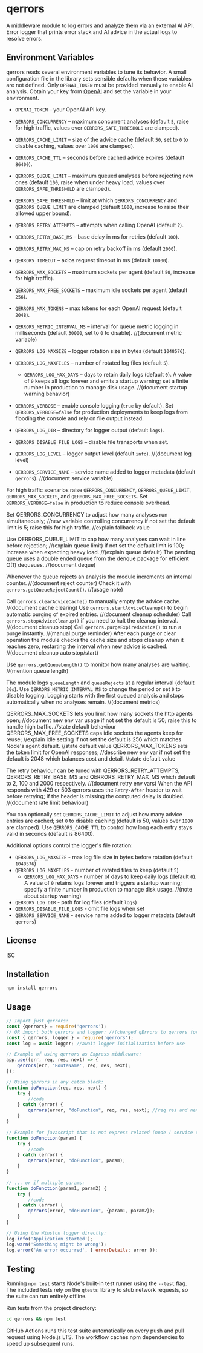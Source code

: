 # qerrors

A middleware module to log errors and analyze them via an external AI API. 
Error logger that prints error stack and AI advice in the actual logs
to resolve errors.

## Environment Variables


qerrors reads several environment variables to tune its behavior. A small configuration file in the library sets sensible defaults when these variables are not defined. Only `OPENAI_TOKEN` must be provided manually to enable AI analysis. Obtain your key from [OpenAI](https://openai.com) and set the variable in your environment.

* `OPENAI_TOKEN` &ndash; your OpenAI API key.
* `QERRORS_CONCURRENCY` &ndash; maximum concurrent analyses (default `5`, raise for high traffic, values over `QERRORS_SAFE_THRESHOLD` are clamped).

* `QERRORS_CACHE_LIMIT` &ndash; size of the advice cache (default `50`, set to `0` to disable caching, values over `1000` are clamped).
* `QERRORS_CACHE_TTL` &ndash; seconds before cached advice expires (default `86400`).
* `QERRORS_QUEUE_LIMIT` &ndash; maximum queued analyses before rejecting new ones (default `100`, raise when under heavy load, values over `QERRORS_SAFE_THRESHOLD` are clamped).
* `QERRORS_SAFE_THRESHOLD` &ndash; limit at which `QERRORS_CONCURRENCY` and `QERRORS_QUEUE_LIMIT` are clamped (default `1000`, increase to raise their allowed upper bound).


* `QERRORS_RETRY_ATTEMPTS` &ndash; attempts when calling OpenAI (default `2`).
* `QERRORS_RETRY_BASE_MS` &ndash; base delay in ms for retries (default `100`).
* `QERRORS_RETRY_MAX_MS` &ndash; cap on retry backoff in ms (default `2000`).
* `QERRORS_TIMEOUT` &ndash; axios request timeout in ms (default `10000`).
* `QERRORS_MAX_SOCKETS` &ndash; maximum sockets per agent (default `50`, increase for high traffic).
* `QERRORS_MAX_FREE_SOCKETS` &ndash; maximum idle sockets per agent (default `256`).

* `QERRORS_MAX_TOKENS` &ndash; max tokens for each OpenAI request (default `2048`).

* `QERRORS_METRIC_INTERVAL_MS` &ndash; interval for queue metric logging in milliseconds (default `30000`, set to `0` to disable). //(document metric variable)


* `QERRORS_LOG_MAXSIZE` &ndash; logger rotation size in bytes (default `1048576`).
* `QERRORS_LOG_MAXFILES` &ndash; number of rotated log files (default `5`).
  * `QERRORS_LOG_MAX_DAYS` &ndash; days to retain daily logs (default `0`). A value of `0` keeps all logs forever and emits a startup warning; set a finite number in production to manage disk usage. //(document startup warning behavior)
* `QERRORS_VERBOSE` &ndash; enable console logging (`true` by default). Set `QERRORS_VERBOSE=false` for production deployments to keep logs from flooding the console and rely on file output instead.
* `QERRORS_LOG_DIR` &ndash; directory for logger output (default `logs`).
* `QERRORS_DISABLE_FILE_LOGS` &ndash; disable file transports when set.
* `QERRORS_LOG_LEVEL` &ndash; logger output level (default `info`). //(document log level)
* `QERRORS_SERVICE_NAME` &ndash; service name added to logger metadata (default `qerrors`). //(document service variable)

For high traffic scenarios raise `QERRORS_CONCURRENCY`, `QERRORS_QUEUE_LIMIT`, `QERRORS_MAX_SOCKETS`, and `QERRORS_MAX_FREE_SOCKETS`. Set `QERRORS_VERBOSE=false` in production to reduce console overhead.


Set QERRORS_CONCURRENCY to adjust how many analyses run simultaneously; //new variable controlling concurrency
if not set the default limit is 5; raise this for high traffic. //explain fallback value

Use QERRORS_QUEUE_LIMIT to cap how many analyses can wait in line before rejection; //(explain queue limit)
if not set the default limit is 100; increase when expecting heavy load. //(explain queue default)
The pending queue uses a double ended queue from the denque package for efficient O(1) dequeues. //(document deque)

Whenever the queue rejects an analysis the module increments an internal counter. //(document reject counter)
Check it with `qerrors.getQueueRejectCount()`. //(usage note)

Call `qerrors.clearAdviceCache()` to manually empty the advice cache. //(document cache clearing)
Use `qerrors.startAdviceCleanup()` to begin automatic purging of expired entries. //(document cleanup scheduler)
Call `qerrors.stopAdviceCleanup()` if you need to halt the cleanup interval. //(document cleanup stop)
Call `qerrors.purgeExpiredAdvice()` to run a purge instantly. //(manual purge reminder)
After each purge or clear operation the module checks the cache size and stops cleanup when it reaches zero, restarting the interval when new advice is cached. //(document cleanup auto stop/start)

Use `qerrors.getQueueLength()` to monitor how many analyses are waiting. //(mention queue length)

The module logs `queueLength` and `queueRejects` at a regular interval (default `30s`). Use `QERRORS_METRIC_INTERVAL_MS` to change the period or set `0` to disable logging. Logging starts with the first queued analysis and stops automatically when no analyses remain. //(document metrics)

QERRORS_MAX_SOCKETS lets you limit how many sockets the http agents open; //document new env var usage
if not set the default is 50; raise this to handle high traffic. //state default behaviour
QERRORS_MAX_FREE_SOCKETS caps idle sockets the agents keep for reuse; //explain idle setting
if not set the default is 256 which matches Node's agent default. //state default value
QERRORS_MAX_TOKENS sets the token limit for OpenAI responses; //describe new env var
if not set the default is 2048 which balances cost and detail. //state default value



The retry behaviour can be tuned with QERRORS_RETRY_ATTEMPTS, QERRORS_RETRY_BASE_MS and QERRORS_RETRY_MAX_MS which default to 2, 100 and 2000 respectively. //(document retry env vars)
When the API responds with 429 or 503 qerrors uses the `Retry-After` header to wait before retrying; if the header is missing the computed delay is doubled. //(document rate limit behaviour)

You can optionally set `QERRORS_CACHE_LIMIT` to adjust how many advice entries are cached; set `0` to disable caching (default is 50, values over `1000` are clamped). Use `QERRORS_CACHE_TTL` to control how long each entry stays valid in seconds (default is 86400).

Additional options control the logger's file rotation:

* `QERRORS_LOG_MAXSIZE` - max log file size in bytes before rotation (default `1048576`)
* `QERRORS_LOG_MAXFILES` - number of rotated files to keep (default `5`)
  * `QERRORS_LOG_MAX_DAYS` - number of days to keep daily logs (default `0`). A value of `0` retains logs forever and triggers a startup warning; specify a finite number in production to manage disk usage. //(note about startup warning)
* `QERRORS_LOG_DIR` - path for log files (default `logs`)
* `QERRORS_DISABLE_FILE_LOGS` - omit file logs when set
* `QERRORS_SERVICE_NAME` - service name added to logger metadata (default `qerrors`)




## License

ISC

## Installation

```bash
npm install qerrors
```

## Usage

```javascript
// Import just qerrors:
const {qerrors} = require('qerrors');
// OR import both qerrors and logger: //(changed qErrors to qerrors for casing consistency)
const { qerrors, logger } = require('qerrors');
const log = await logger; //await logger initialization before use

// Example of using qerrors as Express middleware:
app.use((err, req, res, next) => {
	qerrors(err, 'RouteName', req, res, next);
});

// Using qerrors in any catch block:
function doFunction(req, res, next) {
	try {
		//code
	} catch (error) {
		qerrors(error, "doFunction", req, res, next); //req res and next are optional
	}
}

// Example for javascript that is not express related (node / service code / biz logic)
function doFunction(param) {
	try {
		//code
	} catch (error) {
		qerrors(error, "doFunction", param);
	}
}

// ... or if multiple params:
function doFunction(param1, param2) {
	try {
		//code
	} catch (error) {
		qerrors(error, "doFunction", {param1, param2}); 
	}
}

// Using the Winston logger directly:
log.info('Application started');
log.warn('Something might be wrong');
log.error('An error occurred', { errorDetails: error });
```

## Testing

Running `npm test` starts Node's built-in test runner using the `--test` flag.
The included tests rely on the `qtests` library to stub network requests, so the
suite can run entirely offline.

Run tests from the project directory:
```bash
cd qerrors && npm test
```

GitHub Actions runs this test suite automatically on every push and pull request using Node.js LTS. The workflow caches npm dependencies to speed up subsequent runs.


